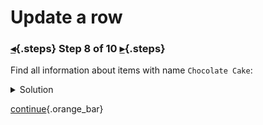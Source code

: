<div class="top">

# Update a row
### [◂](command:katapod.loadPage?step7){.steps} Step 8 of 10 [▸](command:katapod.loadPage?step9){.steps}
</div>

Find all information about items with name `Chocolate Cake`:

<details>
  <summary>Solution</summary>

```
SELECT * 
FROM items_by_name
WHERE name = 'Chocolate Cake';
```

</details>

[continue](command:katapod.loadPage?step9){.orange_bar}
